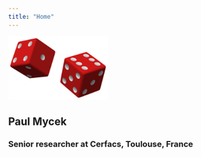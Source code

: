 ```yaml
---
title: "Home"
---
```


<img src="images/dice.svg" width="40%">

## Paul Mycek
### Senior researcher at Cerfacs, Toulouse, France
